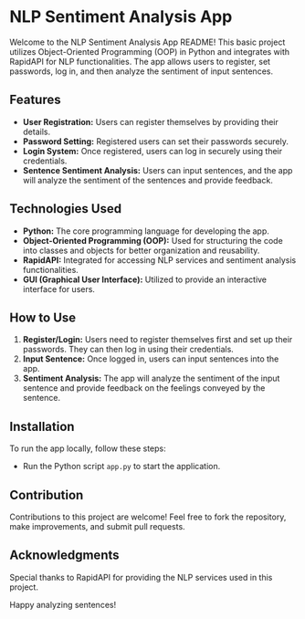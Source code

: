 # NLP Sentiment Analysis App

Welcome to the NLP Sentiment Analysis App README! This basic project utilizes Object-Oriented Programming (OOP) in Python and integrates with RapidAPI for NLP functionalities. The app allows users to register, set passwords, log in, and then analyze the sentiment of input sentences.

## Features

- **User Registration:** Users can register themselves by providing their details.
- **Password Setting:** Registered users can set their passwords securely.
- **Login System:** Once registered, users can log in securely using their credentials.
- **Sentence Sentiment Analysis:** Users can input sentences, and the app will analyze the sentiment of the sentences and provide feedback.

## Technologies Used

- **Python:** The core programming language for developing the app.
- **Object-Oriented Programming (OOP):** Used for structuring the code into classes and objects for better organization and reusability.
- **RapidAPI:** Integrated for accessing NLP services and sentiment analysis functionalities.
- **GUI (Graphical User Interface):** Utilized to provide an interactive interface for users.

## How to Use

1. **Register/Login:** Users need to register themselves first and set up their passwords. They can then log in using their credentials.
2. **Input Sentence:** Once logged in, users can input sentences into the app.
3. **Sentiment Analysis:** The app will analyze the sentiment of the input sentence and provide feedback on the feelings conveyed by the sentence.

## Installation

To run the app locally, follow these steps:

* Run the Python script `app.py` to start the application.

## Contribution

Contributions to this project are welcome! Feel free to fork the repository, make improvements, and submit pull requests.



## Acknowledgments

Special thanks to RapidAPI for providing the NLP services used in this project.

Happy analyzing sentences!
